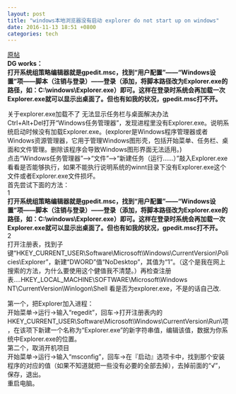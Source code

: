 ```yaml
---
layout: post
title: "windows本地浏览器没有启动 explorer do not start up on windows"
date: 2016-11-13 18:51 +0800
categories: tech
---
```

[原帖](https://zhidao.baidu.com/question/588254618.html)  
**DG works：**  
**打开系统组策略编辑器就是gpedit.msc，找到“用户配置”——“Windows设置”项——脚本（注销与登录）——登录（添加，将脚本路径改为Explorer.exe的路径，如：C:\windows\Explorer.exe）即可。这样在登录时系统会再加载一次Explorer.exe就可以显示出桌面了。但也有如我的状况，gpedit.msc打不开。**  



关于explorer.exe加载不了 无法显示任务栏与桌面解决办法  
Ctrl+Alt+Del打开“Windows任务管理器”，发现进程里没有Explorer.exe。说明系统启动时候没有加载Explorer.exe。(explorer是Windows程序管理器或者Windows资源管理器，它用于管理Windows图形壳，包括开始菜单、任务栏、桌面和文件管理。删除该程序会导致Windows图形界面无法适用。)  
点击“Windows任务管理器”-->“文件”-->“新建任务（运行……）”敲入Explorer.exe看看是否能够执行，如果不能执行说明系统的winnt目录下没有Explorer.exe这个文件或者Explorer.exe文件损坏。  
首先尝试下面的方法：  
1  
**打开系统组策略编辑器就是gpedit.msc，找到“用户配置”——“Windows设置”项——脚本（注销与登录）——登录（添加，将脚本路径改为Explorer.exe的路径，如：C:\windows\Explorer.exe）即可。这样在登录时系统会再加载一次Explorer.exe就可以显示出桌面了。但也有如我的状况，gpedit.msc打不开。**  
2  
打开注册表，找到子键“HKEY_CURRENT_USER\Software\Microsoft\Windows\CurrentVersion\Policies\Explorer”，新建“DWORD”值“NoDesktop”，其值为“1”。（这个是我在网上搜索的方法，为什么要使用这个健值我不清楚。）再检查注册表....HKEY_LOCAL_MACHINE\SOFTWARE\Microsoft\Windows NT\CurrentVersion\Winlogon\Shell 
看是否为explorer.exe，不是的话自己改.  

第一个，把Explorer加入进程：  
开始菜单→运行→输入“regedit”，回车→打开注册表内的HKEY_CURRENT_USER\Software\Microsoft\Windows\CurrentVersion\Run\项，在该项下新建一个名称为“Explorer.exe”的新字符串值，编辑该值，数据为你系统中Explorer.exe的位置。  
第二个，取消开机项目  
开始菜单→运行→输入“msconfig”，回车→在『启动』选项卡中，找到那个安装程序的对应的值（如果不知道就把一些没有必要的全部去掉），去掉前面的“√”，保存，退出。  
重启电脑。
